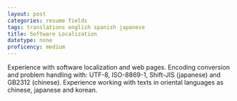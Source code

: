 ```yaml
---
layout: post
categories: resume fields
tags: translations english spanish japanese
title: Software Localization
datetype: none
proficency: medium
---
```


Experience with software localization and web pages. Encoding conversion and problem handling with: UTF-8, ISO-8869-1, Shift-JIS (japanese) and GB2312 (chinese). Experience working with texts in oriental languages as chinese, japanese and korean.


